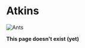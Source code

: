 # Atkins

![Ants](https://media.giphy.com/media/MLYvQVgQ1RSA8/giphy.gif)

**This page doesn't exist \(yet\)**

